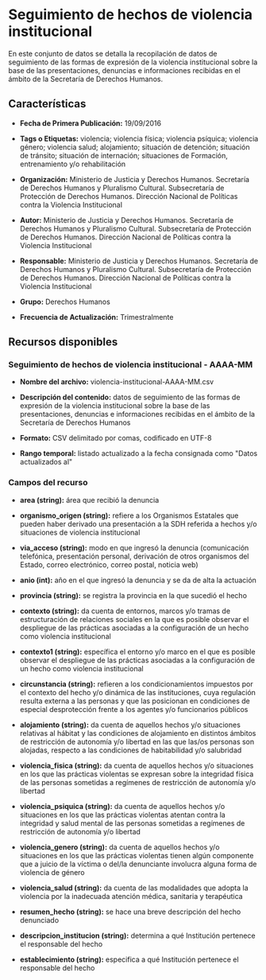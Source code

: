 Seguimiento de hechos de violencia institucional
================================================

En este conjunto de datos se detalla la recopilación de datos de seguimiento de las formas de expresión de la violencia institucional sobre la base de las presentaciones, denuncias e informaciones recibidas en el ámbito de la Secretaría de Derechos Humanos.

Características
---------------

-   **Fecha de Primera Publicación:** 19/09/2016

-   **Tags o Etiquetas:** violencia; violencia física; violencia psíquica; violencia género; violencia salud; alojamiento; situación de detención; situación de tránsito; situación de internación; situaciones de Formación, entrenamiento y/o rehabilitación

-   **Organización:** Ministerio de Justicia y Derechos Humanos. Secretaría de Derechos Humanos y Pluralismo Cultural. Subsecretaría de Protección de Derechos Humanos. Dirección Nacional de Políticas contra la Violencia Institucional

-   **Autor:** Ministerio de Justicia y Derechos Humanos. Secretaría de Derechos Humanos y Pluralismo Cultural. Subsecretaría de Protección de Derechos Humanos. Dirección Nacional de Políticas contra la Violencia Institucional

-   **Responsable:** Ministerio de Justicia y Derechos Humanos. Secretaría de Derechos Humanos y Pluralismo Cultural. Subsecretaría de Protección de Derechos Humanos. Dirección Nacional de Políticas contra la Violencia Institucional

-   **Grupo:** Derechos Humanos

-   **Frecuencia de Actualización:** Trimestralmente

Recursos disponibles
--------------------

### Seguimiento de hechos de violencia institucional - AAAA-MM

-   **Nombre del archivo:** violencia-institucional-AAAA-MM.csv

-   **Descripción del contenido:** datos de seguimiento de las formas de expresión de la violencia institucional sobre la base de las presentaciones, denuncias e informaciones recibidas en el ámbito de la Secretaría de Derechos Humanos

-   **Formato:** CSV delimitado por comas, codificado en UTF-8

-   **Rango temporal:** listado actualizado a la fecha consignada como "Datos actualizados al"

### Campos del recurso

-   **area (string):** área que recibió la denuncia

-   **organismo_origen (string):** refiere a los Organismos Estatales que pueden haber derivado una presentación a la SDH referida a hechos y/o situaciones de violencia institucional

-   **via_acceso (string):** modo en que ingresó la denuncia (comunicación telefónica, presentación personal, derivación de otros organismos del Estado, correo electrónico, correo postal, noticia web)

-   **anio (int):** año en el que ingresó la denuncia y se da de alta la actuación

-   **provincia (string):** se registra la provincia en la que sucedió el hecho

-   **contexto (string):** da cuenta de entornos, marcos y/o tramas de estructuración de relaciones sociales en la que es posible observar el despliegue de las prácticas asociadas a la configuración de un hecho como violencia institucional

-   **contexto1 (string):** específica el entorno y/o marco en el que es posible observar el despliegue de las prácticas asociadas a la configuración de un hecho como violencia institucional

-   **circunstancia (string):** refieren a los condicionamientos impuestos por el contexto del hecho y/o dinámica de las instituciones, cuya regulación resulta externa a las personas y que las posicionan en condiciones de especial desprotección frente a los agentes y/o funcionarios públicos

-   **alojamiento (string):** da cuenta de aquellos hechos y/o situaciones relativas al hábitat y las condiciones de alojamiento en distintos ámbitos de restricción de autonomía y/o libertad en las que las/os personas son alojadas, respecto a las condiciones de habitabilidad y/o salubridad

-   **violencia_fisica (string):** da cuenta de aquellos hechos y/o situaciones en los que las prácticas violentas se expresan sobre la integridad física de las personas sometidas a regímenes de restricción de autonomía y/o libertad

-   **violencia_psiquica (string):** da cuenta de aquellos hechos y/o situaciones en los que las prácticas violentas atentan contra la integridad y salud mental de las personas sometidas a regímenes de restricción de autonomía y/o libertad

-   **violencia_genero (string):** da cuenta de aquellos hechos y/o situaciones en los que las prácticas violentas tienen algún componente que a juicio de la víctima o del/la denunciante involucra alguna forma de violencia de género

-   **violencia_salud (string):** da cuenta de las modalidades que adopta la violencia por la inadecuada atención médica, sanitaria y terapéutica

-   **resumen_hecho (string):** se hace una breve descripción del hecho denunciado

-   **descripcion_institucion (string):** determina a qué Institución pertenece el responsable del hecho

-   **establecimiento (string):** especifica a qué Institución pertenece el responsable del hecho
